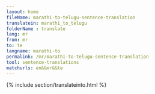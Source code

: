 ```yaml
---
layout: home
fileName: marathi-to-telugu-sentence-translation
translatein: marathi_to_telugu
folderName : translate
lang: mr
from: mr
to: te
langname: marathi-to
permalink: /mr/marathi-to-telugu-sentence-translation
tool: sentence-translations
matchurls: en&&mr&&te
---
```

{% include section/translateinto.html %}
